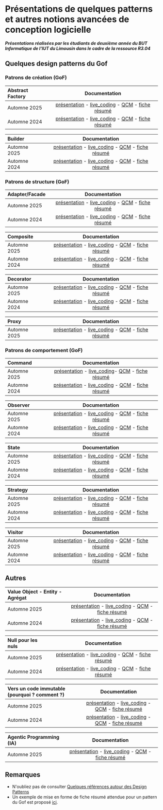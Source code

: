 # Présentations de quelques patterns et autres notions avancées de conception logicielle

***Présentations réalisées par les étudiants de deuxième année du BUT Informatique de l'IUT du Limousin dans le cadre de la ressource R3.04***  

<!-- Consignes aux étudiants : vous devez ajouter vos ressources au niveau de la ligne Automne 2024 
-->

## Quelques design patterns du Gof

### Patrons de création (GoF)

| Abstract Factory  |  Documentation |  
| :---    |  :---:     |  
|Automne 2025   | [présentation](./2025/presentation/abstractFactory.pdf)  - [live_coding](lien_vers_votre_video_youtube) - [QCM](./2025/qcm/abstractFactoryQcm.pdf) - [fiche résumé](./2025/resume/abstractFactoryResume.pdf)|  
|Automne 2024   | [présentation](./2024/presentation/abstractFactory.pdf)  - [live_coding](lien_vers_votre_video_youtube) - [QCM](./2024/qcm/abstractFactoryQcm.pdf) - [fiche résumé](./2024/resume/abstractFactoryResume.pdf)|

| Builder    |  Documentation |  
| :---    |  :---:    |
|Automne 2025   | [présentation](./2025/presentation/builder.pdf)  - [live_coding](lien_vers_votre_video_youtube) - [QCM](./2025/qcm/builderQcm.pdf) - [fiche résumé](./2025/resume/builderResume.pdf)|  
|Automne 2024   | [présentation](./2024/presentation/builder.pdf)  - [live_coding](https://www.youtube.com/watch?v=fyB9his5rGM) - [QCM](./2024/qcm/builderQcm.pdf) - [fiche résumé](./2024/resume/builderResume.pdf)|  

### Patrons de structure (GoF)

| Adapter/Facade    |  Documentation |  
| :---    |  :---:    |
|Automne 2025   | [présentation](./2025/presentation/adapter.pdf)  - [live_coding](lien_vers_votre_video_youtube) - [QCM](./2025/qcm/adapterQcm.pdf) - [fiche résumé](./2025/resume/adapterResume.pdf)|
|Automne 2024   | [présentation](./2024/presentation/adapter.pdf)  - [live_coding](https://youtu.be/JyvRHXxQMh8?si=F9rRlsutF3N6uaHS​) - [QCM](./2024/qcm/adapterQcm.pdf) - [fiche résumé](./2024/resume/adapterResume.pdf)|

| Composite   |  Documentation |  
| :---    |  :---:    |
|Automne 2025   | [présentation](./2025/presentation/composite.pdf)  - [live_coding](lien_vers_votre_video_youtube) - [QCM](https://kahoot.it/?pin=8917731&refer_method=link) - [fiche résumé](./2025/resume/compositeResume.pdf)|
|Automne 2024   | [présentation](./2024/presentation/composite.pdf)  - [live_coding](https://youtu.be/fqycG1CbzzU) - [QCM](https://kahoot.it/?pin=8917731&refer_method=link) - [fiche résumé](./2024/resume/compositeResume.pdf)|

| Decorator   |  Documentation |  
| :---    |  :---:    |
|Automne 2025   | [présentation](./2025/presentation/decorator.pdf)  - [live_coding](https://www.youtube.com/watch?v=BDF1Z5FMNA0) - [QCM](./2025/qcm/decoratorQcm.pdf) - [fiche résumé](./2025/resume/decoratorResume.pdf)|
|Automne 2024   | [présentation](./2024/presentation/decorator.pdf)  - [live_coding](https://youtu.be/sgY1kBWwFQg) - [QCM](./2024/qcm/decoratorQcm.pdf) - [fiche résumé](./2024/resume/decoratorResume.pdf)|

| Proxy   |  Documentation |  
| :---    |  :---:    |
|Automne 2025   | [présentation](./2025/presentation/proxy.pdf)  - [live_coding](lien_vers_votre_video_youtube) - [QCM](./2025/qcm/decoratorQcm.pdf) - [fiche résumé](./2025/resume/proxyResume.pdf)|

### Patrons de comportement (GoF)

| Command   |  Documentation |  
| :---    |  :---:    |  
|Automne 2025   | [présentation](./2025/presentation/command.pdf)  - [live_coding](lien_vers_votre_video_youtube)- [QCM](./2025/qcm/commandQcm.pdf) - [fiche résumé](./2025/resume/commandResume.pdf)|
|Automne 2024   | [présentation](./2024/presentation/command.pdf)  - [live_coding](https://youtu.be/qAG1jGon5Z8?si=gt5SrPc2MkfZMEvv) - [QCM](./2024/qcm/commandQcm.pdf) - [fiche résumé](./2024/resume/commandResume.pdf)|

| Observer   |  Documentation |  
| :---    |  :---:   |  
|Automne 2025   | [présentation](./2025/presentation/observer.pdf)  - [live_coding](lien_vers_votre_video_youtube) - [QCM](./2025/qcm/observerQcm.pdf) - [fiche résumé](./2025/resume/observerResume.pdf)|
|Automne 2024   | [présentation](./2024/presentation/observer.pdf)  - [live_coding](lien_vers_votre_video_youtube) - [QCM](./2024/qcm/observerQcm.pdf) - [fiche résumé](./2024/resume/observerResume.pdf)|

| State    |  Documentation |  
| :---    |  :---:    |  
|Automne 2025   | [présentation](./2025/presentation/state.pdf)  - [live_coding](lien_vers_votre_video_youtube) - [QCM](./2025/qcm/stateQcm.pdf) - [fiche résumé](./2025/resume/stateResume.pdf)|
|Automne 2024   | [présentation](./2024/presentation/state.pdf)  - [live_coding](https://www.youtube.com/watch?v=c78Uzo8vYwI) - [QCM](./2024/qcm/stateQcm.pdf) - [fiche résumé](./2024/resume/stateResume.pdf)|

| Strategy   |  Documentation |  
| :---    |  :---:    |  
|Automne 2025   | [présentation](./2025/presentation/strategy.pdf)  - [live_coding](lien_vers_votre_video_youtube) - [QCM](./2025/qcm/strategyQcm.pdf) - [fiche résumé](./2025/resume/strategyResume.pdf)|
|Automne 2024   | [présentation](./2024/presentation/strategy.pdf)  - [live_coding](https://youtu.be/AKBGRT1PBaA) - [QCM](./2024/qcm/strategyQcm.pdf) - [fiche résumé](./2024/resume/strategyResume.pdf)|

|Visitor    |  Documentation |  
| :---    |  :---:    |  
|Automne 2025   | [présentation](./2025/presentation/visitor.pdf)  - [live_coding](lien_vers_votre_video_youtube) - [QCM](./2025/qcm/visitorQcm.pdf) - [fiche résumé](./2025/resume/visitorResume.pdf)|
|Automne 2024   | [présentation](./2024/presentation/visitor.pdf)  - [live_coding](https://www.youtube.com/watch?v=5OFwM5sv07M) - [QCM](./2024/qcm/visitorQcm.pdf) - [fiche résumé](./2024/resume/visitorResume.pdf)|

## Autres

| Value Object - Entity -  Agrégat |  Documentation |  
| :---      |  :---:    |  
|Automne 2025   | [présentation](./22025/presentation/DDDTechnique.pdf)  - [live_coding](lien_vers_votre_video_youtube) - [QCM](./2025/qcm/DDDTechniqueQcm.pdf) - [fiche résumé](./2025/resume/DDDTechniqueResume.pdf)|
|Automne 2024   | [présentation](./2024/presentation/DDDTechnique.pdf)  - [live_coding](https://youtu.be/_9pvESpzz50) - [QCM](./2024/qcm/DDDTechniqueQcm.pdf) - [fiche résumé](./2024/resume/DDDTechniqueResume.pdf)|

| Null pour les nuls  |  Documentation |  
| :---      |  :---:    |  
|Automne 2025   | [présentation](./2025/presentation/null.pdf)  - [live_coding](lien_vers_votre_video_youtube) - [QCM](./2025/qcm/nullQcm.pdf) - [fiche résumé](./2025/resume/nullResume.pdf)|
|Automne 2024   | [présentation](./2024/presentation/null.pdf)  - [live_coding](https://www.youtube.com/watch?v=ONVoQvROG5s) - [QCM](./2024/qcm/nullQcm.pdf) - [fiche résumé](./2024/resume/nullResume.pdf)|

| Vers un code immutable (pourquoi ? comment ?) |  Documentation |  
| :---           |  :---:    |  
|Automne 2025   | [présentation](./2025/presentation/immutable.pdf)  - [live_coding](lien_vers_votre_video_youtube) - [QCM](./2025/qcm/immutableQcm.pdf) - [fiche résumé](./2025/resume/immutableResume.pdf)|
|Automne 2024   | [présentation](./2024/presentation/immutable.pdf)  - [live_coding](https://www.youtube.com/watch?v=dl6xjPjFgeM) - [QCM](./2024/qcm/immutableQcm.pdf) - [fiche résumé](./2024/resume/immutableResume.pdf)|  

| Agentic Programming (IA)|   Documentation |
| :---           |  :---:    |
|Automne 2025   | [présentation](./2025/presentation/agenticAI.pdf)  - [live_coding](lien_vers_votre_video_youtube) - [QCM](./2025/qcm/agenticAIQcm.pdf) - [fiche résumé](./2025/resume/agenticIAIResume.pdf)|

<!-- 
| Design			|  Documentation |  
| :---				|  :---: 		 |   
|Automne 2024 		| [présentation](./2024/presentation/design.pdf)  - [live_coding](lien_vers_votre_video_youtube) - [QCM](./2024/qcm/designQcm.pdf) - [fiche résumé](./2024/resume/designResume.pdf)| 
-->

## Remarques

- N'oubliez pas de consulter [Quelques références autour des Design Patterns](./ressources/references_patterns.md)
- Un exemple de mise en forme de fiche résumé attendue pour un pattern du Gof est proposé [ici](./ressources/resumeGof.pdf).